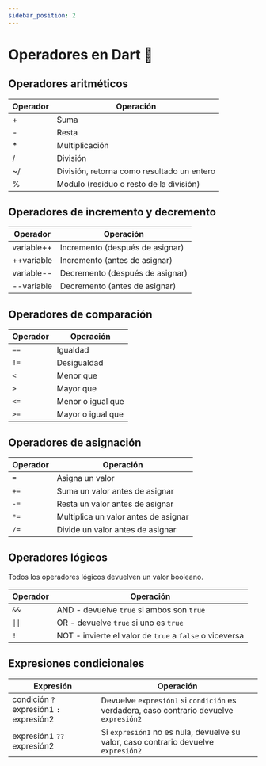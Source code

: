 ```yaml
---
sidebar_position: 2
---
```


# Operadores en Dart 🚦

## Operadores aritméticos

| Operador      | Operación  |
| ------------- | ---------- |
| +             | Suma  |
| -             | Resta |
| *             | Multiplicación |
| /             | División  |
| ~/            | División, retorna como resultado un entero |
| %             | Modulo (residuo o resto de la división) |

## Operadores de incremento y decremento

| Operador      | Operación  |
| ------------- | ---------- |
| variable++    | Incremento (después de asignar) |
| ++variable    | Incremento (antes de asignar) |
| variable--    | Decremento (después de asignar) |
| --variable    | Decremento (antes de asignar) |

## Operadores de comparación

| Operador      | Operación  |
| ------------- | ---------- |
| `==`          | Igualdad |
| `!=`          | Desigualdad |
| `<`           | Menor que |
| `>`           | Mayor que |
| `<=`          | Menor o igual que |
| `>=`          | Mayor o igual que |

## Operadores de asignación

| Operador      | Operación  |
| ------------- | ---------- |
| `=`           | Asigna un valor |
| `+=`          | Suma un valor antes de asignar |
| `-=`          | Resta un valor antes de asignar |
| `*=`          | Multiplica un valor antes de asignar |
| `/=`          | Divide un valor antes de asignar |

## Operadores lógicos	

Todos los operadores lógicos devuelven un valor booleano.

| Operador      | Operación  |
| ------------- | ---------- |
| `&&`          | AND - devuelve `true` si ambos son `true` |
| `\|\|`          | OR - devuelve `true` si uno es `true` |
| `!`           | NOT - invierte el valor de `true` a `false` o viceversa |

## Expresiones condicionales

| Expresión      | Operación  |
| ------------- | ---------- |
| condición `?` expresión1 `:` expresión2 | Devuelve `expresión1` si `condición` es verdadera, caso contrario devuelve `expresión2` |
| expresión1 `??` expresión2 | Si `expresión1` no es nula, devuelve su valor, caso contrario devuelve `expresión2` |